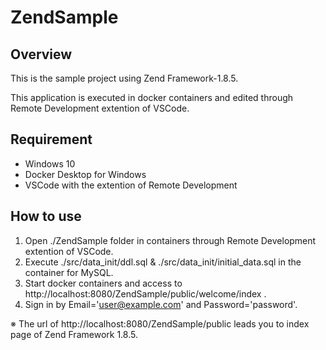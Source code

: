 # ZendSample

## Overview
This is the sample project using Zend Framework-1.8.5.

This application is executed in docker containers and edited through Remote Development extention of VSCode.

## Requirement

- Windows 10
- Docker Desktop for Windows
- VSCode with the extention of Remote Development

## How to use
1. Open ./ZendSample folder in containers through Remote Development extention of VSCode.
2. Execute ./src/data_init/ddl.sql & ./src/data_init/initial_data.sql in the container for MySQL.
3. Start docker containers and access to http://localhost:8080/ZendSample/public/welcome/index .
4. Sign in by Email='user@example.com' and Password='password'.
   
※ The url of http://localhost:8080/ZendSample/public leads you to index page of Zend Framework 1.8.5.